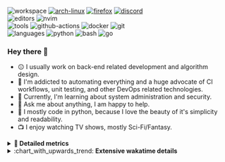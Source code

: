 ![workspace](https://img.shields.io/static/v1?label=&message=workspace:&color=555&style=flat-square)
[![arch-linux](https://img.shields.io/static/v1?logo=arch-linux&label=&message=Arch%20Linux&color=111&logoColor=AAA&style=flat-square)](https://archlinux.org)
[![firefox](https://img.shields.io/static/v1?logo=firefox-browser&label=&message=Firefox&color=111&logoColor=AAA&style=flat-square)](https://mozilla.org/en-US/firefox/)
[![discord](https://img.shields.io/static/v1?logo=discord&label=&message=Discord&color=111&logoColor=AAA&style=flat-square)](https://discord.gg/B8rf3xxgbJ)
<br>
![editors](https://img.shields.io/static/v1?label=&message=editors:&color=555&style=flat-square)
![nvim](https://img.shields.io/static/v1?logo=neovim&label=&message=NeoVim&color=111&logoColor=AAA&style=flat-square)
<br>
![tools](https://img.shields.io/static/v1?label=&message=tools:&color=555&style=flat-square)
![github-actions](https://img.shields.io/static/v1?logo=github-actions&label=&message=github%20actions&color=111&logoColor=AAA&style=flat-square)
![docker](https://img.shields.io/static/v1?logo=docker&label=&message=docker&color=111&logoColor=AAA&style=flat-square)
![git](https://img.shields.io/static/v1?logo=git&label=&message=git&color=111&logoColor=AAA&style=flat-square)
<br>
![languages](https://img.shields.io/static/v1?label=&message=languages:&color=555&style=flat-square)
![python](https://img.shields.io/static/v1?logo=python&label=&message=python&color=111&logoColor=AAA&style=flat-square&link=)
![bash](https://img.shields.io/static/v1?logo=gnu-bash&label=&message=bash&color=111&logoColor=AAA&style=flat-square)
![go](https://img.shields.io/static/v1?logo=rust&label=&message=rust&color=111&logoColor=AAA&style=flat-square)

<!-- Load profile visitor count, but don't display it, keep it as a private stat, no need to show off (888)-->
[](https://visitor-badge.glitch.me/badge?page_id=ItsDrike.ItsDrike)

### Hey there 👋

- :neutral_face: I usually work on back-end related development and algorithm design.
- :man: I'm addicted to automating everything and a huge advocate of CI workflows, unit testing, and other DevOps related technologies.
- :seedling: Currently, I'm learning about system administration and security.
- :speech_balloon: Ask me about anything, I am happy to help.
- :snake: I mostly code in python, because I love the beauty of it's simplicity and readability.
- :tv: I enjoy watching TV shows, mostly Sci-Fi/Fantasy.

<details>
 <summary> <b>📌 Detailed metrics</b></summary>
 
 <table>
  <tr>
    <th>🙋 Profile Details</th>
    <th>🧮 Repositories traffic</th>
  </tr>
  <tr>
   <td>
     <img alt="" width="400" src="https://github.com/ItsDrike/ItsDrike/blob/master/metrics/profile.svg">
   </td>
   <td>
     <img alt="" width="400" src="https://github.com/ItsDrike/ItsDrike/blob/master/metrics/repositories.svg">
   </td>
  </tr>
  <tr>
    <th>📅 Isometric commit calendar</th>
    <th>🈷️ Most used languages</th>
  </tr>
  <tr>
    <td align="center">
      <img alt="" width="400" src="https://github.com/ItsDrike/ItsDrike/blob/master/metrics/isocalendar.svg">
    </td>
    <td>
      <img alt="" width="400" src="https://github.com/ItsDrike/ItsDrike/blob/master/metrics/languages.svg">
    </td>
  </tr>
  <tr>
   <th>♐ Code snippet of the day</th>
   <th>🌟 Recently starred repositories</th>
  </tr>
  <tr>
   <td align="center">
    <img alt="" width="400" src="https://github.com/ItsDrike/ItsDrike/blob/master/metrics/code_snippet.svg">
   </td>
   <td align="center">
    <img alt="" width="400" src="https://github.com/ItsDrike/ItsDrike/blob/master/metrics/starred_repos.svg">
   </td>
  </tr>
  <tr>
    <th>💡 Coding habits</th>
    <th>⏰ WakaTime plugin</th>
  </tr>
  <tr>
   <td align="center">
    <img alt="" width="400" src="https://github.com/ItsDrike/ItsDrike/blob/master/metrics/habits.svg">
   </td>
   <td align="center">
     <img alt="" width="400" src="https://github.com/ItsDrike/ItsDrike/blob/master/metrics/wakatime.svg">
   </td>
  </tr>
 </table>
</details>

<details>
 <summary>:chart_with_upwards_trend: <b>Extensive wakatime details</b></summary>
 
<!--START_SECTION:waka-->
![Code Time](http://img.shields.io/badge/Code%20Time-3%2C050%20hrs%2023%20mins-blue)

**I'm a Night 🦉** 

```text
🌞 Morning      218 commits       ███░░░░░░░░░░░░░░░░░░░░░░   14.60 % 
🌆 Daytime      459 commits       ███████░░░░░░░░░░░░░░░░░░   30.74 % 
🌃 Evening      531 commits       █████████░░░░░░░░░░░░░░░░   35.57 % 
🌙 Night        285 commits       ████░░░░░░░░░░░░░░░░░░░░░   19.09 % 

```
📅 **I'm Most Productive on Sunday** 

```text
Monday         173 commits       ███░░░░░░░░░░░░░░░░░░░░░░   11.59 % 
Tuesday        125 commits       ██░░░░░░░░░░░░░░░░░░░░░░░   08.37 % 
Wednesday      213 commits       ███░░░░░░░░░░░░░░░░░░░░░░   14.27 % 
Thursday       190 commits       ███░░░░░░░░░░░░░░░░░░░░░░   12.73 % 
Friday         182 commits       ███░░░░░░░░░░░░░░░░░░░░░░   12.19 % 
Saturday       292 commits       █████░░░░░░░░░░░░░░░░░░░░   19.56 % 
Sunday         318 commits       █████░░░░░░░░░░░░░░░░░░░░   21.30 % 

```


📊 **This Week I Spent My Time On** 

```text
💬 Programming Languages: 
Python                   12 hrs 23 mins      ███████████░░░░░░░░░░░░░░   47.17 % 
TOML                     2 hrs 29 mins       ██░░░░░░░░░░░░░░░░░░░░░░░   09.49 % 
reStructuredText         2 hrs 25 mins       ██░░░░░░░░░░░░░░░░░░░░░░░   09.22 % 
YAML                     1 hr 43 mins        █░░░░░░░░░░░░░░░░░░░░░░░░   06.58 % 
Bash                     1 hr 42 mins        █░░░░░░░░░░░░░░░░░░░░░░░░   06.49 % 

🔥 Editors: 
Neovim                   26 hrs 15 mins      █████████████████████████   100.00 % 

💻 Operating System: 
Linux                    26 hrs 15 mins      █████████████████████████   100.00 % 

```

**I Mostly Code in Python** 

```text
Python                   34 repos            ████████████████████░░░░░   82.93 % 
Shell                    2 repos             █░░░░░░░░░░░░░░░░░░░░░░░░   04.88 % 
HTML                     1 repo              ░░░░░░░░░░░░░░░░░░░░░░░░░   02.44 % 
C                        1 repo              ░░░░░░░░░░░░░░░░░░░░░░░░░   02.44 % 
C#                       1 repo              ░░░░░░░░░░░░░░░░░░░░░░░░░   02.44 % 

```



 Last Updated on 11/02/2023 01:36:32 UTC
<!--END_SECTION:waka-->

</details>
